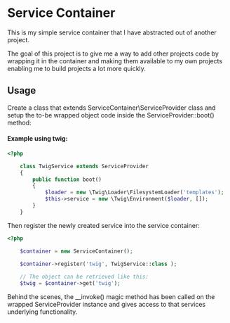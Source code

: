 # Service Container

This is my simple service container that I have abstracted out of another project.

The goal of this project is to give me a way to add other projects code by wrapping it in the container 
and making them available to my own projects enabling me to build projects a lot more quickly.

## Usage

Create a class that extends ServiceContainer\ServiceProvider class and setup the to-be wrapped object code inside the ServiceProvider::boot() method:

#### Example using twig:

```php
<?php

    class TwigService extends ServiceProvider
    {
        public function boot()
        {
            $loader = new \Twig\Loader\FilesystemLoader('templates');
            $this->service = new \Twig\Environment($loader, []);
        }
    }
```

Then register the newly created service into the service container:

```php
<?php

    $container = new ServiceContainer();

    $container->register('twig', TwigService::class );
    
    // The object can be retrieved like this:
    $twig = $container->get('twig');
```
Behind the scenes, the __invoke() magic method has been called on the wrapped ServiceProvider instance and gives access to that services underlying functionality.
